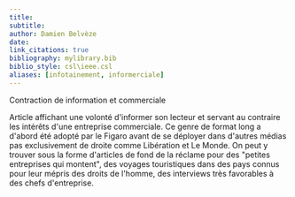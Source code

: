 ```yaml
---
title: 
subtitle:
author: Damien Belvèze
date:
link_citations: true
bibliography: mylibrary.bib
biblio_style: csl\ieee.csl
aliases: [infotainement, informerciale]
---
```


Contraction de information et commerciale

Article affichant une volonté d'informer son lecteur et servant au contraire les intérêts d'une entreprise commerciale. 
Ce genre de format long a d'abord été adopté par le Figaro avant de se déployer dans d'autres médias pas exclusivement de droite comme Libération et Le Monde. On peut y trouver sous la forme d'articles de fond de la réclame pour des "petites entreprises qui montent", des voyages touristiques dans des pays connus pour leur mépris des droits de l'homme, des interviews très favorables à des chefs d'entreprise. 
